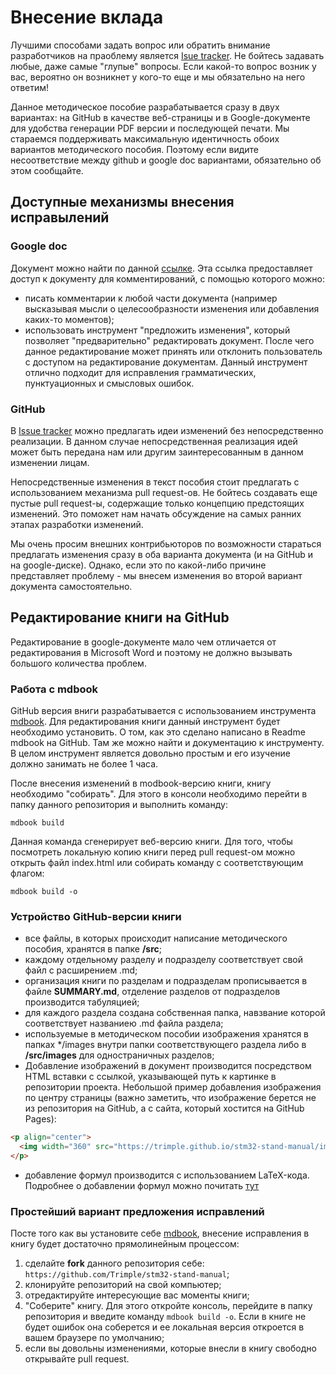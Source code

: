 # Внесение вклада

Лучшими способами задать вопрос или обратить внимание разработчиков на праоблему является [Isue tracker](https://github.com/Trimple/stm32-stand-manual/issues). Не бойтесь задавать любые, даже самые "глупые" вопросы. Если какой-то вопрос возник у вас, вероятно он возникнет у кого-то еще и мы обязательно на него ответим!

Данное методическое пособие разрабатывается сразу в двух вариантах: на GitHub в качестве веб-страницы и в Google-документе для удобства генерации PDF версии и последующей печати. Мы стараемся поддерживать максимальную идентичность обоих вариантов методического пособия. Поэтому если видите несоответствие между github и google doc вариантами, обязательно об этом сообщайте.

## Доступные механизмы внесения исправылений

### Google doc

Документ можно найти по данной [ссылке](https://docs.google.com/document/d/16ZLn94QkGjEROh_aVhy7HCROGMXPpwyNA-5Vw0vRHU8/edit?usp=sharing). Эта ссылка предоставляет доступ к документу для комментирований, с помощью которого можно:

* писать комментарии к любой части документа (например высказывая мысли о целесообразности изменения или добавления каких-то моментов);
* использовать инструмент "предложить изменения", который позволяет "предварительно" редактировать документ. После чего данное редактирование может принять или отклонить пользователь с доступом на редактирование документам. Данный инструмент отлично подходит для исправления грамматических, пунктуационных и смысловых ошибок.

### GitHub

В [Issue tracker]() можно предлагать идеи изменений без непосредственно реализации. В данном случае непосредственная реализация идей может быть передана нам или другим заинтересованным в данном изменении лицам.

Непосредственные изменения в текст пособия стоит предлагать с использованием механизма pull request-ов. Не бойтесь создавать еще пустые pull request-ы, содержащие только концепцию предстоящих изменений. Это поможет нам начать обсуждение на самых ранних этапах разработки изменений.

Мы очень просим внешних контрибьюторов по возможности стараться предлагать изменения сразу в оба варианта документа (и на GitHub и на google-диске). Однако, если это по какой-либо причине представляет проблему - мы внесем изменения во второй вариант документа самостоятельно.

## Редактирование книги на GitHub

Редактирование в google-документе мало чем отличается от редактирования в Microsoft Word и поэтому не должно вызывать большого количества проблем. 

### Работа с mdbook
    
GitHub версия вниги разрабатывается с использованием инструмента [mdbook](https://github.com/rust-lang/mdBook). Для редактирования книги данный инструмент будет необходимо установить. О том, как это сделано написано в Readme mdbook на GitHub. Там же можно найти и документацию к инструменту. В целом инструмент является довольно простым и его изучение должно занимать не более 1 часа.
    
После внесения изменений в modbook-версию книги, книгу необходимо "собирать". Для этого в консоли необходимо перейти в папку данного репозитория и выполнить команду:
```
mdbook build
```
Данная команда сгенерирует веб-версию книги. Для того, чтобы посмотреть локальную копию книги перед pull request-ом можно открыть файл index.html или собирать команду с соответствующим флагом:
```
mdbook build -o
``` 

### Устройство GitHub-версии книги
     
* все файлы, в которых происходит написание методического пособия, хранятся в папке **/src**;
* каждому отдельному разделу и подразделу соответствует свой файл с расширением .md;
* организация книги по разделам и подразделам прописывается в файле **SUMMARY.md**, отделение разделов от подразделов производится табуляцией;
* для каждого раздела создана собственная папка, навзвание которой соответствует названиею .md файла раздела;
* используемые в методическом пособии изображения хранятся в папках \*/images внутри папки соответствующего раздела либо в **/src/images** для одностраничных разделов;
* Добавление изображений в документ производится посредством HTML вставки с ссылкой, указывающей путь к картинке в репозитории проекта. Небольшой пример добавления изображения по центру страницы (важно заметить, что изображение берется не из репозитория на GitHub, а с сайта, который хостится на GitHub Pages):
``` HTML
<p align="center">
  <img width="360" src="https://trimple.github.io/stm32-stand-manual/images/test.jpg">
</p>

```
* добавление формул производится с использованием LaTeX-кода. Подробнее о добавлении формул можно почитать [тут](https://rust-lang.github.io/mdBook/format/mathjax.html)

### Простейший вариант предложения исправлений
Посте того как вы установите себе [mdbook](https://github.com/rust-lang/mdBook), внесение исправления в книгу будет достаточно прямолинейным процессом:
1. cделайте **fork** данного репозитория себе: ``` https://github.com/Trimple/stm32-stand-manual ```;
2. клонируйте репозиторий на свой компьютер;
3. отредактируйте интересующие вас моменты книги;
4. "Соберите" книгу. Для этого откройте консоль, перейдите в папку репозитория и введите команду ``` mdbook build -o ```. Если в книге не будет ошибок она соберется и ее локальная версия откроется в вашем браузере по умолчанию;
5. если вы довольны изменениями, которые внесли в книгу свободно открывайте pull request.
